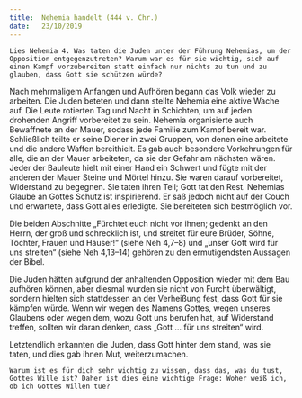 ```yaml
---
title:  Nehemia handelt (444 v. Chr.)
date:   23/10/2019
---
```


`Lies Nehemia 4. Was taten die Juden unter der Führung Nehemias, um der Opposition entgegenzutreten? Warum war es für sie wichtig, sich auf einen Kampf vorzubereiten statt einfach nur nichts zu tun und zu glauben, dass Gott sie schützen würde?`

Nach mehrmaligem Anfangen und Aufhören begann das Volk wieder zu arbeiten. Die Juden beteten und dann stellte Nehemia eine aktive Wache auf. Die Leute rotierten Tag und Nacht in Schichten, um auf jeden drohenden Angriff vorbereitet zu sein. Nehemia organisierte auch Bewaffnete an der Mauer, sodass jede Familie zum Kampf bereit war. Schließlich teilte er seine Diener in zwei Gruppen, von denen eine arbeitete und die andere Waffen bereithielt. Es gab auch besondere Vorkehrungen für alle, die an der Mauer arbeiteten, da sie der Gefahr am nächsten wären. Jeder der Bauleute hielt mit einer Hand ein Schwert und fügte mit der anderen der Mauer Steine und Mörtel hinzu. Sie waren darauf vorbereitet, Widerstand zu begegnen. Sie taten ihren Teil; Gott tat den Rest. Nehemias Glaube an Gottes Schutz ist inspirierend. Er saß jedoch nicht auf der Couch und erwartete, dass Gott alles erledigte. Sie bereiteten sich bestmöglich vor.

Die beiden Abschnitte „Fürchtet euch nicht vor ihnen; gedenkt an den Herrn, der groß und schrecklich ist, und streitet für eure Brüder, Söhne, Töchter, Frauen und Häuser!“ (siehe Neh 4,7–8) und „unser Gott wird für uns streiten“ (siehe Neh 4,13–14) gehören zu den ermutigendsten Aussagen der Bibel.

Die Juden hätten aufgrund der anhaltenden Opposition wieder mit dem Bau aufhören können, aber diesmal wurden sie nicht von Furcht überwältigt, sondern hielten sich stattdessen an der Verheißung fest, dass Gott für sie kämpfen würde. Wenn wir wegen des Namens Gottes, wegen unseres Glaubens oder wegen dem, wozu Gott uns berufen hat, auf Widerstand treffen, sollten wir daran denken, dass „Gott ... für uns streiten“ wird.

Letztendlich erkannten die Juden, dass Gott hinter dem stand, was sie taten, und dies gab ihnen Mut, weiterzumachen.

`Warum ist es für dich sehr wichtig zu wissen, dass das, was du tust, Gottes Wille ist? Daher ist dies eine wichtige Frage: Woher weiß ich, ob ich Gottes Willen tue?`

